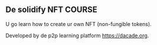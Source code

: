 ## De solidify NFT COURSE

U go learn how to create ur own NFT (non-fungible tokens).

Developed by de p2p learning platform https://dacade.org.